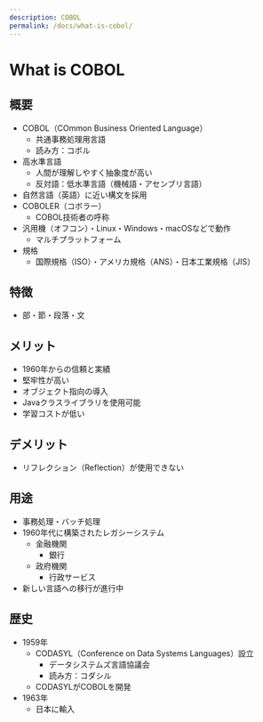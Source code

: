 ```yaml
---
description: COBOL
permalink: /docs/what-is-cobol/
---
```


# What is COBOL

## 概要
- COBOL（COmmon Business Oriented Language）
  - 共通事務処理用言語
  - 読み方：コボル
- 高水準言語
  - 人間が理解しやすく抽象度が高い
  - 反対語：低水準言語（機械語・アセンブリ言語）
- 自然言語（英語）に近い構文を採用
- COBOLER（コボラー）
  - COBOL技術者の呼称
- 汎用機（オフコン）・Linux・Windows・macOSなどで動作
  - マルチプラットフォーム
- 規格
  - 国際規格（ISO）・アメリカ規格（ANS）・日本工業規格（JIS）

## 特徴
- 部・節・段落・文

## メリット
- 1960年からの信頼と実績
- 堅牢性が高い
- オブジェクト指向の導入
- Javaクラスライブラリを使用可能
- 学習コストが低い

## デメリット
- リフレクション（Reflection）が使用できない

## 用途
- 事務処理・バッチ処理
- 1960年代に構築されたレガシーシステム
  - 金融機関
    - 銀行
  - 政府機関
    - 行政サービス
- 新しい言語への移行が進行中

## 歴史
- 1959年
  - CODASYL（Conference on Data Systems Languages）設立
    - データシステムズ言語協議会
    - 読み方：コダシル
  - CODASYLがCOBOLを開発
- 1963年
  - 日本に輸入
